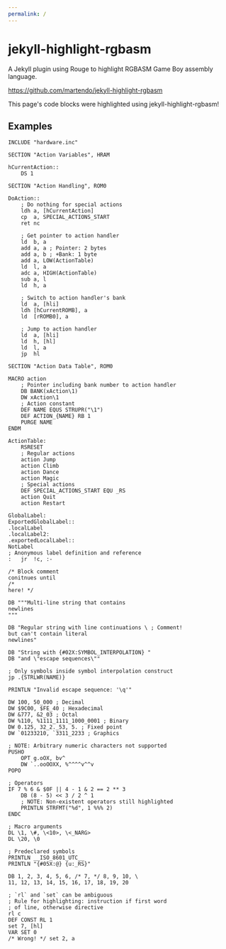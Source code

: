```yaml
---
permalink: /
---
```


# jekyll-highlight-rgbasm

A Jekyll plugin using Rouge to highlight RGBASM Game Boy assembly language.

<https://github.com/martendo/jekyll-highlight-rgbasm>

This page's code blocks were highlighted using jekyll-highlight-rgbasm!

## Examples

<div id="style-container" style="display: none;">
	<label for="style-select">Style:</label>
	<br>
	<select id="style-select">
		{% for style in site.data.styles %}
			<option>{{ style }}</option>
		{% endfor %}
	</select>
</div>

```rgbasm
INCLUDE "hardware.inc"

SECTION "Action Variables", HRAM

hCurrentAction::
	DS 1

SECTION "Action Handling", ROM0

DoAction::
	; Do nothing for special actions
	ldh	a, [hCurrentAction]
	cp	a, SPECIAL_ACTIONS_START
	ret	nc

	; Get pointer to action handler
	ld	b, a
	add	a, a ; Pointer: 2 bytes
	add	a, b ; +Bank: 1 byte
	add	a, LOW(ActionTable)
	ld	l, a
	adc	a, HIGH(ActionTable)
	sub	a, l
	ld	h, a

	; Switch to action handler's bank
	ld	a, [hli]
	ldh	[hCurrentROMB], a
	ld	[rROMB0], a

	; Jump to action handler
	ld	a, [hli]
	ld	h, [hl]
	ld	l, a
	jp	hl

SECTION "Action Data Table", ROM0

MACRO action
	; Pointer including bank number to action handler
	DB BANK(xAction\1)
	DW xAction\1
	; Action constant
	DEF NAME EQUS STRUPR("\1")
	DEF ACTION_{NAME} RB 1
	PURGE NAME
ENDM

ActionTable:
	RSRESET
	; Regular actions
	action Jump
	action Climb
	action Dance
	action Magic
	; Special actions
	DEF SPECIAL_ACTIONS_START EQU _RS
	action Quit
	action Restart
```

```rgbasm
GlobalLabel:
ExportedGlobalLabel::
.localLabel
.localLabel2:
.exportedLocalLabel::
NotLabel
; Anonymous label definition and reference
:	jr	!c, :-

/* Block comment
conitnues until
/*
here! */

DB """Multi-line string that contains
newlines
"""

DB "Regular string with line continuations \ ; Comment!
but can't contain literal
newlines"

DB "String with {#02X:SYMBOL_INTERPOLATION} "
DB "and \"escape sequences\""

; Only symbols inside symbol interpolation construct
jp .{STRLWR(NAME)}

PRINTLN "Invalid escape sequence: '\q'"

DW 100, 50_000 ; Decimal
DW $9C00, $FE_40 ; Hexadecimal
DW &777, &2_03 ; Octal
DW %110, %1111_1111_1000_0001 ; Binary
DW 0.125, 32_2._53, 5. ; Fixed point
DW `01233210, `3311_2233 ; Graphics

; NOTE: Arbitrary numeric characters not supported
PUSHO
	OPT g.oOX, bv^
	DW `..ooOOXX, %^^^^v^^v
POPO

; Operators
IF 7 % 6 & $0F || 4 - 1 & 2 == 2 ** 3
	DB (8 - 5) << 3 / 2 ^ 1
	; NOTE: Non-existent operators still highlighted
	PRINTLN STRFMT("%d", 1 %%% 2)
ENDC

; Macro arguments
DL \1, \#, \<10>, \<_NARG>
DL \20, \0

; Predeclared symbols
PRINTLN __ISO_8601_UTC__
PRINTLN "{#05X:@} {u:_RS}"

DB 1, 2, 3, 4, 5, 6, /* 7, */ 8, 9, 10, \
11, 12, 13, 14, 15, 16, 17, 18, 19, 20

; `rl` and `set` can be ambiguous
; Rule for highlighting: instruction if first word
; of line, otherwise directive
rl c
DEF CONST RL 1
set 7, [hl]
VAR SET 0
/* Wrong! */ set 2, a
```

